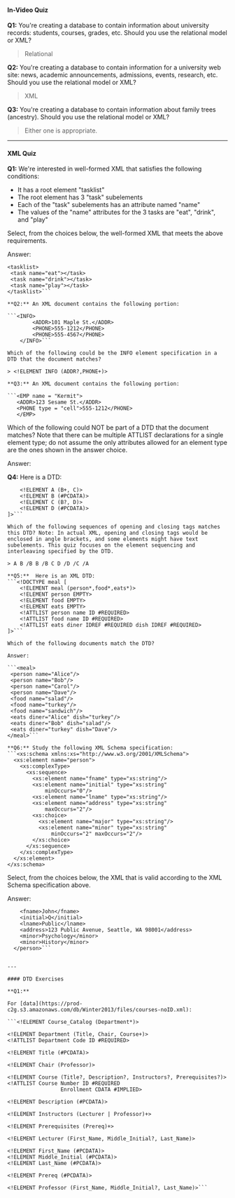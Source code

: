#### In-Video Quiz

**Q1:** You're creating a database to contain information about university records: students, courses, grades, etc. Should you use the relational model or XML?

> Relational

**Q2:** You're creating a database to contain information for a university web site: news, academic announcements, admissions, events, research, etc. Should you use the relational model or XML?

> XML

**Q3:** You're creating a database to contain information about family trees (ancestry). Should you use the relational model or XML?

> Either one is appropriate.

---

#### XML Quiz

**Q1:** We're interested in well-formed XML that satisfies the following conditions:
- It has a root element "tasklist"
- The root element has 3 "task" subelements
- Each of the "task" subelements has an attribute named "name"
- The values of the "name" attributes for the 3 tasks are "eat", "drink", and "play"

Select, from the choices below, the well-formed XML that meets the above requirements. 

Answer:

 ```
 <tasklist>
  <task name="eat"></task>
  <task name="drink"></task>
  <task name="play"></task>
 </tasklist>```

**Q2:** An XML document contains the following portion: 

```<INFO>
         <ADDR>101 Maple St.</ADDR>
         <PHONE>555-1212</PHONE>
         <PHONE>555-4567</PHONE>
     </INFO>```

Which of the following could be the INFO element specification in a DTD that the document matches?

> <!ELEMENT INFO (ADDR?,PHONE+)>

**Q3:** An XML document contains the following portion: 

```<EMP name = "Kermit">
    <ADDR>123 Sesame St.</ADDR>
    <PHONE type = "cell">555-1212</PHONE>
    </EMP>
```

 Which of the following could NOT be part of a DTD that the document matches? Note that there can be multiple ATTLIST declarations for a single element type; do not assume the only attributes allowed for an element type are the ones shown in the answer choice.

Answer:

<!ATTLIST EMP ssNo CDATA #REQUIRED> 

**Q4:** Here is a DTD: 
```<!DOCTYPE A [
    <!ELEMENT A (B+, C)>
    <!ELEMENT B (#PCDATA)>
    <!ELEMENT C (B?, D)>
    <!ELEMENT D (#PCDATA)>
]>```

Which of the following sequences of opening and closing tags matches this DTD? Note: In actual XML, opening and closing tags would be enclosed in angle brackets, and some elements might have text subelements. This quiz focuses on the element sequencing and interleaving specified by the DTD. 

> A B /B B /B C D /D /C /A

**Q5:**  Here is an XML DTD: 
```<!DOCTYPE meal [
    <!ELEMENT meal (person*,food*,eats*)>
    <!ELEMENT person EMPTY>
    <!ELEMENT food EMPTY>
    <!ELEMENT eats EMPTY>
    <!ATTLIST person name ID #REQUIRED>
    <!ATTLIST food name ID #REQUIRED>
    <!ATTLIST eats diner IDREF #REQUIRED dish IDREF #REQUIRED>
]>```

Which of the following documents match the DTD? 

Answer:

```<meal>
 <person name="Alice"/>
 <person name="Bob"/>
 <person name="Carol"/>
 <person name="Dave"/>
 <food name="salad"/>
 <food name="turkey"/>
 <food name="sandwich"/>
 <eats diner="Alice" dish="turkey"/>
 <eats diner="Bob" dish="salad"/>
 <eats diner="turkey" dish="Dave"/>
</meal>```

**Q6:** Study the following XML Schema specification: 
```<xs:schema xmlns:xs="http://www.w3.org/2001/XMLSchema">
  <xs:element name="person">
    <xs:complexType>
      <xs:sequence>
        <xs:element name="fname" type="xs:string"/>
        <xs:element name="initial" type="xs:string"
            minOccurs="0"/>
        <xs:element name="lname" type="xs:string"/>
        <xs:element name="address" type="xs:string"
            maxOccurs="2"/>
        <xs:choice>
          <xs:element name="major" type="xs:string"/>
          <xs:element name="minor" type="xs:string"
              minOccurs="2" maxOccurs="2"/>
        </xs:choice>
      </xs:sequence>
    </xs:complexType>
  </xs:element>
</xs:schema>
```

Select, from the choices below, the XML that is valid according to the XML Schema specification above.

Answer:

```<person>
    <fname>John</fname>
    <initial>Q</initial>
    <lname>Public</lname>
    <address>123 Public Avenue, Seattle, WA 98001</address>
    <minor>Psychology</minor>
    <minor>History</minor>
  </person>```


---

#### DTD Exercises

**Q1:**

For [data](https://prod-c2g.s3.amazonaws.com/db/Winter2013/files/courses-noID.xml):

```<!ELEMENT Course_Catalog (Department*)>

<!ELEMENT Department (Title, Chair, Course+)>
<!ATTLIST Department Code ID #REQUIRED>

<!ELEMENT Title (#PCDATA)>

<!ELEMENT Chair (Professor)>

<!ELEMENT Course (Title?, Description?, Instructors?, Prerequisites?)>
<!ATTLIST Course Number ID #REQUIRED
                 Enrollment CDATA #IMPLIED>

<!ELEMENT Description (#PCDATA)>

<!ELEMENT Instructors (Lecturer | Professor)+>

<!ELEMENT Prerequisites (Prereq)+>

<!ELEMENT Lecturer (First_Name, Middle_Initial?, Last_Name)>

<!ELEMENT First_Name (#PCDATA)>
<!ELEMENT Middle_Initial (#PCDATA)>
<!ELEMENT Last_Name (#PCDATA)>

<!ELEMENT Prereq (#PCDATA)>

<!ELEMENT Professor (First_Name, Middle_Initial?, Last_Name)>```

